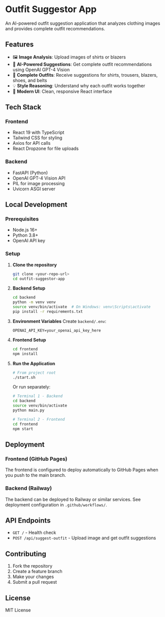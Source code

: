 # Outfit Suggestor App

An AI-powered outfit suggestion application that analyzes clothing images and provides complete outfit recommendations.

## Features

- 🖼️ **Image Analysis**: Upload images of shirts or blazers
- 🤖 **AI-Powered Suggestions**: Get complete outfit recommendations using OpenAI GPT-4 Vision
- 🎨 **Complete Outfits**: Receive suggestions for shirts, trousers, blazers, shoes, and belts
- 💡 **Style Reasoning**: Understand why each outfit works together
- 📱 **Modern UI**: Clean, responsive React interface

## Tech Stack

### Frontend
- React 19 with TypeScript
- Tailwind CSS for styling
- Axios for API calls
- React Dropzone for file uploads

### Backend
- FastAPI (Python)
- OpenAI GPT-4 Vision API
- PIL for image processing
- Uvicorn ASGI server

## Local Development

### Prerequisites
- Node.js 16+ 
- Python 3.8+
- OpenAI API key

### Setup

1. **Clone the repository**
   ```bash
   git clone <your-repo-url>
   cd outfit-suggestor-app
   ```

2. **Backend Setup**
   ```bash
   cd backend
   python -m venv venv
   source venv/bin/activate  # On Windows: venv\Scripts\activate
   pip install -r requirements.txt
   ```

3. **Environment Variables**
   Create `backend/.env`:
   ```
   OPENAI_API_KEY=your_openai_api_key_here
   ```

4. **Frontend Setup**
   ```bash
   cd frontend
   npm install
   ```

5. **Run the Application**
   ```bash
   # From project root
   ./start.sh
   ```

   Or run separately:
   ```bash
   # Terminal 1 - Backend
   cd backend
   source venv/bin/activate
   python main.py

   # Terminal 2 - Frontend  
   cd frontend
   npm start
   ```

## Deployment

### Frontend (GitHub Pages)
The frontend is configured to deploy automatically to GitHub Pages when you push to the main branch.

### Backend (Railway)
The backend can be deployed to Railway or similar services. See deployment configuration in `.github/workflows/`.

## API Endpoints

- `GET /` - Health check
- `POST /api/suggest-outfit` - Upload image and get outfit suggestions

## Contributing

1. Fork the repository
2. Create a feature branch
3. Make your changes
4. Submit a pull request

## License

MIT License